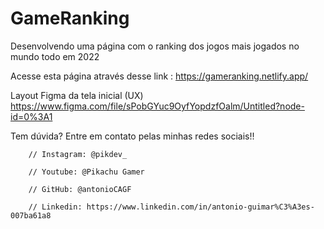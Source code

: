 # GameRanking
Desenvolvendo uma página com o ranking dos jogos mais jogados no mundo todo em 2022

Acesse esta página através desse link : https://gameranking.netlify.app/

Layout Figma da tela inicial (UX)
https://www.figma.com/file/sPobGYuc9OyfYopdzfOalm/Untitled?node-id=0%3A1

Tem dúvida? Entre em contato pelas minhas redes sociais!!

    	// Instagram: @pikdev_

		// Youtube: @Pikachu Gamer
		
		// GitHub: @antonioCAGF
		
		// Linkedin: https://www.linkedin.com/in/antonio-guimar%C3%A3es-007ba61a8
